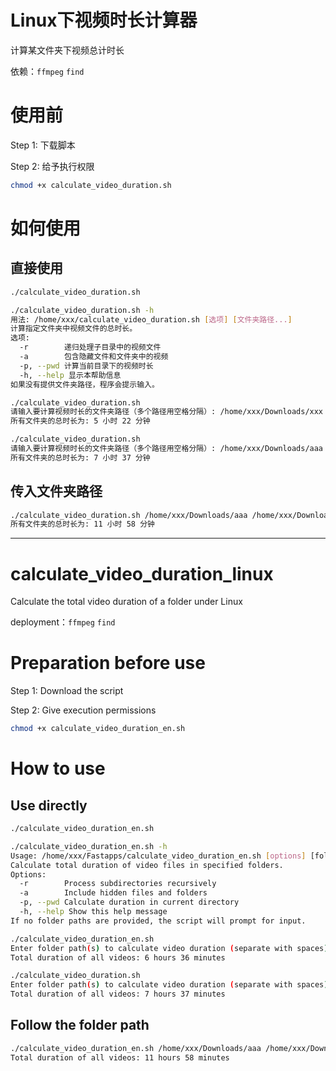 # Linux下视频时长计算器
计算某文件夹下视频总计时长

依赖：`ffmpeg` `find`
# 使用前
Step 1: 下载脚本

Step 2: 给予执行权限
```bash
chmod +x calculate_video_duration.sh
```
# 如何使用

## 直接使用
```bash
./calculate_video_duration.sh
```

```bash
./calculate_video_duration.sh -h
用法: /home/xxx/calculate_video_duration.sh [选项] [文件夹路径...]
计算指定文件夹中视频文件的总时长。
选项:
  -r        递归处理子目录中的视频文件
  -a        包含隐藏文件和文件夹中的视频
  -p, --pwd 计算当前目录下的视频时长
  -h, --help 显示本帮助信息
如果没有提供文件夹路径，程序会提示输入。
```

```bash
./calculate_video_duration.sh
请输入要计算视频时长的文件夹路径（多个路径用空格分隔）: /home/xxx/Downloads/xxx
所有文件夹的总时长为: 5 小时 22 分钟

./calculate_video_duration.sh
请输入要计算视频时长的文件夹路径（多个路径用空格分隔）: /home/xxx/Downloads/aaa /home/xxx/Downloads/bbb
所有文件夹的总时长为: 7 小时 37 分钟
```
## 传入文件夹路径

```bash
./calculate_video_duration.sh /home/xxx/Downloads/aaa /home/xxx/Downloads/bbb /home/xxx/Downloads/ccc
所有文件夹的总时长为: 11 小时 58 分钟
```
---

# calculate_video_duration_linux
Calculate the total video duration of a folder under Linux

deployment：`ffmpeg` `find`
# Preparation before use
Step 1: Download the script

Step 2: Give execution permissions
```bash
chmod +x calculate_video_duration_en.sh
```
# How to use

## Use directly
```bash
./calculate_video_duration_en.sh
```

```bash
./calculate_video_duration_en.sh -h
Usage: /home/xxx/Fastapps/calculate_video_duration_en.sh [options] [folder paths...]
Calculate total duration of video files in specified folders.
Options:
  -r        Process subdirectories recursively
  -a        Include hidden files and folders
  -p, --pwd Calculate duration in current directory
  -h, --help Show this help message
If no folder paths are provided, the script will prompt for input.
```

```bash
./calculate_video_duration_en.sh
Enter folder path(s) to calculate video duration (separate with spaces):  /home/xxx/Downloads/xxx
Total duration of all videos: 6 hours 36 minutes

./calculate_video_duration.sh
Enter folder path(s) to calculate video duration (separate with spaces):/home/xxx/Downloads/aaa /home/xxx/Downloads/bbb
Total duration of all videos: 7 hours 37 minutes
```
## Follow the folder path

```bash
./calculate_video_duration_en.sh /home/xxx/Downloads/aaa /home/xxx/Downloads/bbb /home/xxx/Downloads/ccc
Total duration of all videos: 11 hours 58 minutes
```


